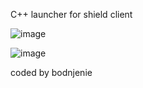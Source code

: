 C++ launcher for shield client





![image](https://github.com/user-attachments/assets/6f0ea8e2-d05a-45bd-9ad3-e20120f6c1ce)

![image](https://github.com/user-attachments/assets/c99a300a-cc26-43c2-8866-67b4598800b1)



coded by bodnjenie 
